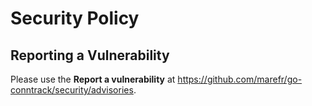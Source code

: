 # Security Policy

## Reporting a Vulnerability

Please use the **Report a vulnerability** at https://github.com/marefr/go-conntrack/security/advisories.
